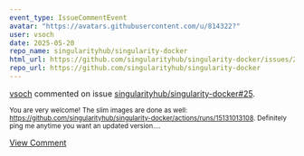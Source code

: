 ```yaml
---
event_type: IssueCommentEvent
avatar: "https://avatars.githubusercontent.com/u/814322?"
user: vsoch
date: 2025-05-20
repo_name: singularityhub/singularity-docker
html_url: https://github.com/singularityhub/singularity-docker/issues/25
repo_url: https://github.com/singularityhub/singularity-docker
---
```


<a href='https://github.com/vsoch' target='_blank'>vsoch</a> commented on issue <a href='https://github.com/singularityhub/singularity-docker/issues/25' target='_blank'>singularityhub/singularity-docker#25</a>.

<small>You are very welcome! The slim images are done as well: https://github.com/singularityhub/singularity-docker/actions/runs/15131013108. Definitely ping me anytime you want an updated version....</small>

<a href='https://github.com/singularityhub/singularity-docker/issues/25' target='_blank'>View Comment</a>